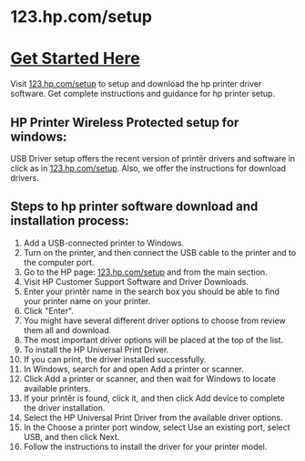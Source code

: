 # 123.hp.com/setup

#  [Get Started Here](https://hp.printredir.com)

Visit [123.hp.com/setup](https://httpsetup.github.io) to setup and download the hp printer driver software. Get complete instructions and guidance for hp printer setup.


## HP Printer Wireless Protected setup for windows:

USB Driver setup offers the recent version of prìntẽr drivers and software in click as in [123.hp.com/setup](https://httpsetup.github.io). Also, we offer the instructions for download drivers.



## Steps to hp printer software download and installation process:

1. Add a USB-connected printer to Windows.
2. Turn on the printer, and then connect the USB cable to the printer and to the computer port.
3. Go to the HP page: [123.hp.com/setup](https://httpsetup.github.io) and from the main section.
4. Visit HP Customer Support Software and Driver Downloads.
5. Enter your prìntẽr name in the search box you should be able to find your printer name on your printer.
6. Click "Enter".
7. You might have several different driver options to choose from review them all and download.
8. The most important driver options will be placed at the top of the list.
9. To install the HP Universal Print Driver.
10. If you can print, the driver installed successfully.
11. In Windows, search for and open Add a printer or scanner.
12. Click Add a printer or scanner, and then wait for Windows to locate available printers.
13. If your prìntẽr is found, click it, and then click Add device to complete the driver installation.
14. Select the HP Universal Print Driver from the available driver options.
15. In the Choose a printer port window, select Use an existing port, select USB, and then click Next.
16. Follow the instructions to install the driver for your printer model.


